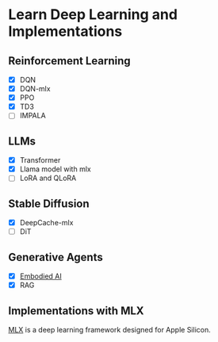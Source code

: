 # Learn Deep Learning and Implementations

## Reinforcement Learning
- [x] DQN
- [x] DQN-mlx
- [x] PPO
- [x] TD3
- [ ] IMPALA

## LLMs
- [x] Transformer
- [x] Llama model with mlx
- [ ] LoRA and QLoRA

## Stable Diffusion
- [x] DeepCache-mlx
- [ ] DiT

## Generative Agents
- [x] [Embodied AI](https://github.com/sharedcare/embodied_ai)
- [x] RAG

## Implementations with MLX

[MLX](https://ml-explore.github.io/mlx/build/html/index.html) is a deep learning framework designed for Apple Silicon.
